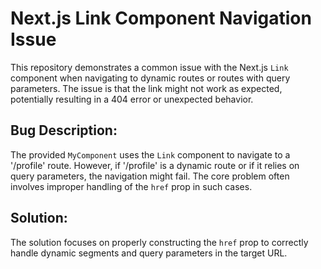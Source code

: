 # Next.js Link Component Navigation Issue

This repository demonstrates a common issue with the Next.js `Link` component when navigating to dynamic routes or routes with query parameters.  The issue is that the link might not work as expected, potentially resulting in a 404 error or unexpected behavior.

## Bug Description:
The provided `MyComponent` uses the `Link` component to navigate to a '/profile' route.  However, if '/profile' is a dynamic route or if it relies on query parameters, the navigation might fail.  The core problem often involves improper handling of the `href` prop in such cases.

## Solution:
The solution focuses on properly constructing the `href` prop to correctly handle dynamic segments and query parameters in the target URL.
